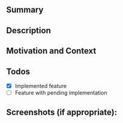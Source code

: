 <!--
Thank you for reporting an issue.

Please fill in as much of the template below as you're able. Feel free to delete
any section you want to skip.

PLEASE **DO NOT** share any credentials related to your Contentful account like
<space_id> or <access_token>. If this is an urgent issue you are having with Contentful
It's better to contact [support@contentful.com](mailto:support@contentful.com).
-->

## Summary

<!-- Give a short summary what your PR is introducing/fixing. -->

## Description

<!-- Describe your changes in detail -->

## Motivation and Context

<!--
Why is this change required? What problem does it solve?
If it fixes an open issue, please link to the issue here.
-->

## Todos

<!--
In case your PR is not finished yet, feel free to add checkboxes in this section
to give other people an overview of your current state.
-->

-   [x] Implemented feature
-   [ ] Feature with pending implementation

## Screenshots (if appropriate):

